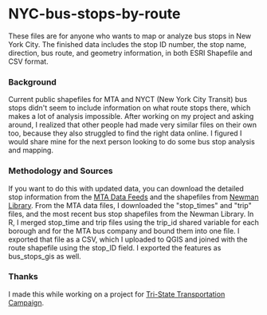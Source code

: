 # NYC-bus-stops-by-route
These files are for anyone who wants to map or analyze bus stops in New York City. The finished data includes the stop ID number, the stop name, direction, bus route, and geometry information, in both ESRI Shapefile and CSV format. 

### Background
Current public shapefiles for MTA and NYCT (New York City Transit) bus stops didn't seem to include information on what route stops there, which makes a lot of analysis impossible. After working on my project and asking around, I realized that other people had made very similar files on their own too, because they also struggled to find the right data online. I figured I would share mine for the next person looking to do some bus stop analysis and mapping. 

### Methodology and Sources
If you want to do this with updated data, you can download the detailed stop information from the [MTA Data Feeds](http://web.mta.info/developers/developer-data-terms.html#data) and the shapefiles from [Newman Library](https://www.baruch.cuny.edu/confluence/display/geoportal/NYC+Mass+Transit+Spatial+Layers+Archive).
From the MTA data files, I downloaded the "stop_times" and "trip" files, and the most recent bus stop shapefiles from the Newman Library. 
In R, I merged stop_time and trip files using the trip_id shared variable for each borough and for the MTA bus company and bound them into one file. I exported that file as a CSV, which I uploaded to QGIS and joined with the route shapefile using the stop_ID field. I exported the features as bus_stops_gis as well.

### Thanks
I made this while working on a project for [Tri-State Transportation Campaign](tstc.org). 
